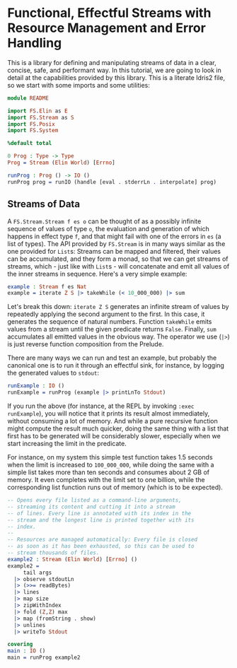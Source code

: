 # Functional, Effectful Streams with Resource Management and Error Handling

This is a library for defining and manipulating streams of data in a clear, concise,
safe, and performant way. In this tutorial, we are going to look in detail
at the capabilities provided by this library. This is a literate Idris2 file,
so we start with some imports and some utilities:

```idris
module README

import FS.Elin as E
import FS.Stream as S
import FS.Posix
import FS.System

%default total

0 Prog : Type -> Type
Prog = Stream (Elin World) [Errno]

runProg : Prog () -> IO ()
runProg prog = runIO (handle [eval . stderrLn . interpolate] prog)
```

## Streams of Data

A `FS.Stream.Stream f es o` can be thought of as a possibly infinite
sequence of values of type `o`, the evaluation and generation of which
happens in effect type `f`, and that might fail with one of the
errors in `es` (a list of types). The API provided by `FS.Stream` is
in many ways similar as the one provided for `List`s: Streams can
be mapped and filtered, their values can be accumulated, and they form
a monad, so that we can get streams of streams, which - just like with
`List`s - will concatenate and emit all values of the inner streams
in sequence. Here's a very simple example:

```idris
example : Stream f es Nat
example = iterate Z S |> takeWhile (< 10_000_000) |> sum
```

Let's break this down: `iterate Z S` generates an infinite stream of
values by repeatedly applying the second argument to the first. In this case,
it generates the sequence of natural numbers. Function `takeWhile`
emits values from a stream until the given predicate returns `False`.
Finally, `sum` accumulates all emitted values in the obvious way.
The operator we use (`|>`) is just reverse function composition from
the Prelude.

There are many ways we can run and test an example, but probably the
canonical one is to run it through an effectful sink, for instance, by
logging the generated values to `stdout`:

```idris
runExample : IO ()
runExample = runProg (example |> printLnTo Stdout)
```

If you run the above (for instance, at the REPL by invoking `:exec runExample`),
you will notice that it prints its result almost immediately, without
consuming a lot of memory. And while a pure recursive function might compute
the result much quicker, doing the same thing with a list that first
has to be generated will be considerably slower, especially when we start
increasing the limit in the predicate.

For instance, on my system this simple test function takes 1.5 seconds when
the limit is increased to `100_000_000`, while doing the same with a simple
list takes more than ten seconds and consumes about 2 GB of memory. It even
completes with the limit set to one billion, while the corresponding
list function runs out of memory (which is to be expected).

```idris
-- Opens every file listed as a command-line arguments,
-- streaming its content and cutting it into a stream
-- of lines. Every line is annotated with its index in the
-- stream and the longest line is printed together with its
-- index.
--
-- Resources are managed automatically: Every file is closed
-- as soon as it has been exhausted, so this can be used to
-- stream thousands of files.
example2 : Stream (Elin World) [Errno] ()
example2 =
     tail args
  |> observe stdoutLn
  |> (>>= readBytes)
  |> lines
  |> map size
  |> zipWithIndex
  |> fold (Z,Z) max
  |> map (fromString . show)
  |> unlines
  |> writeTo Stdout

covering
main : IO ()
main = runProg example2
```
<!-- vi: filetype=idris2:syntax=markdown
-->
